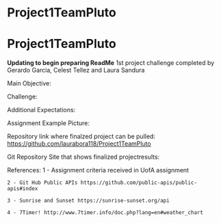 # Project1TeamPluto
# Project1TeamPluto
 **Updating to begin preparing ReadMe** 
1st project challenge completed by Gerardo Garcia, Celest Tellez and Laura Sandura

Main Objective: 


Challenge: 


Additional Expectations:

    
Assignment Example Picture:

    
Repository link where finalzed project can be pulled:
    https://github.com/laurabora118/Project1TeamPluto

Git Repository Site that shows finalized projectresults:

    
References:
    1 - Assignment criteria received in UofA assignment 

    2 - Git Hub Public APIs https://github.com/public-apis/public-apis#index
    
    3 - Sunrise and Sunset https://sunrise-sunset.org/api

    4 - 7Timer! http://www.7timer.info/doc.php?lang=en#weather_chart


